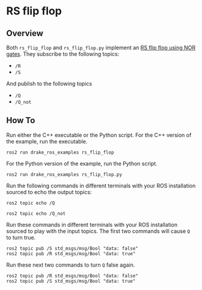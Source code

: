 # RS flip flop

## Overview

Both `rs_flip_flop` and `rs_flip_flop.py` implement an [RS flip flop using NOR gates](https://en.wikipedia.org/wiki/Flip-flop_(electronics)#SR_NOR_latch).
They subscribe to the following topics:

* `/R`
* `/S`

And publish to the following topics

* `/Q`
* `/Q_not`

## How To

Run either the C++ executable or the Python script.
For the C++ version of the example, run the executable.

```
ros2 run drake_ros_examples rs_flip_flop
```

For the Python version of the example, run the Python script.

```
ros2 run drake_ros_examples rs_flip_flop.py
```

Run the following commands in different terminals with your ROS installation sourced to echo the output topics:

```
ros2 topic echo /Q
```

```
ros2 topic echo /Q_not
```

Run these commands in different terminals with your ROS installation sourced to play with the input topics.
The first two commands will cause `Q` to turn true.

```
ros2 topic pub /S std_msgs/msg/Bool "data: false"
ros2 topic pub /R std_msgs/msg/Bool "data: true"
```

Run these next two commands to turn `Q` false again.

```
ros2 topic pub /R std_msgs/msg/Bool "data: false"
ros2 topic pub /S std_msgs/msg/Bool "data: true"
```
